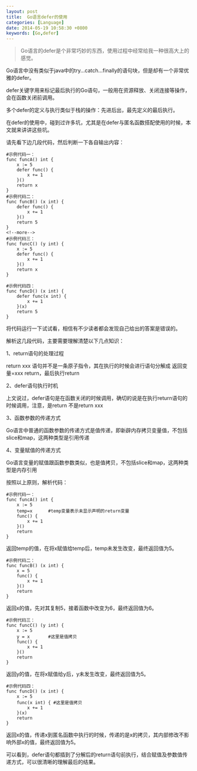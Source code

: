 ```yaml
---
layout: post
title:  Go语言defer的使用
categories: [Language]
date: 2014-05-19 10:58:30 +0800
keywords: [Go,defer]
---
```


>Go语言的defer是个非常巧妙的东西，使用过程中经常给我一种很高大上的感觉。

Go语言中没有类似于java中的try…catch…finally的语句块，但是却有一个非常优雅的defer。

defer关键字用来标记最后执行的Go语句，一般用在资源释放、关闭连接等操作，会在函数关闭前调用。

多个defer的定义与执行类似于栈的操作：先进后出，最先定义的最后执行。

在defer的使用中，碰到过许多坑，尤其是在defer与匿名函数搭配使用的时候，本文就来讲讲这些坑。

请先看下边几段代码，然后判断一下各自输出内容：

```golang
#示例代码一：
func funcA() int {
    x := 5
    defer func() {
        x += 1
    }()
    return x
}
#示例代码二：
func funcB() (x int) {
    defer func() {
        x += 1
    }()
    return 5
}
<!--more-->
#示例代码三：
func funcC() (y int) {
    x := 5
    defer func() {
        x += 1
    }()
    return x
}
 
#示例代码四：
func funcD() (x int) {
    defer func(x int) {
        x += 1
    }(x)
    return 5
}
```

将代码运行一下试试看，相信有不少读者都会发现自己给出的答案是错误的。

解析这几段代码，主要需要理解清楚以下几点知识：

1、return语句的处理过程

return xxx 语句并不是一条原子指令，其在执行的时候会进行语句分解成 返回变量=xxx return，最后执行return

2、defer语句执行时机

上文说过，defer语句是在函数关闭的时候调用，确切的说是在执行return语句的时候调用，注意，是return 不是return xxx

3、函数参数的传递方式

Go语言中普通的函数参数的传递方式是值传递，即新辟内存拷贝变量值，不包括slice和map，这两种类型是引用传递

4、变量赋值的传递方式

Go语言变量的赋值跟函数参数类似，也是值拷贝，不包括slice和map，这两种类型是内存引用

按照以上原则，解析代码：

```golang
#示例代码一：
func funcA() int {
    x := 5
    temp=x      #temp变量表示未显示声明的return变量
    func() {
        x += 1
    }()
    return
}
```

返回temp的值，在将x赋值给temp后，temp未发生改变，最终返回值为5。

```golang
#示例代码二：
func funcB() (x int) {
    x = 5
    func() {
        x += 1
    }()
    return
}
```

返回x的值，先对其复制5，接着函数中改变为6，最终返回值为6。

```golang
#示例代码三：
func funcC() (y int) {
    x := 5
    y = x       #这里是值拷贝
    func() {
        x += 1
    }()
    return
}
```

返回y的值，在将x赋值给y后，y未发生改变，最终返回值为5。

```golang
#示例代码四：
func funcD() (x int) {
    x := 5
    func(x int) { #这里是值拷贝
        x += 1
    }(x)
    return
}
```

返回x的值，传递x到匿名函数中执行的时候，传递的是x的拷贝，其内部修改不影响外部x的值，最终返回值为5。

可以看到，defer语句都插到了分解后的return语句前执行，结合赋值及参数值传递方式，可以很清晰的理解最后的结果。
